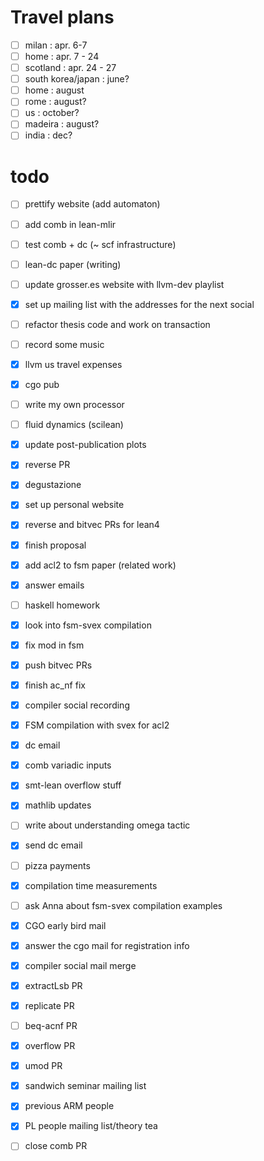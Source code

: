 # Travel plans
- [ ] milan : apr. 6-7
- [ ] home : apr. 7 - 24
- [ ] scotland  : apr. 24 - 27 
- [ ] south korea/japan : june?
- [ ] home : august
- [ ] rome : august?
- [ ] us : october?
- [ ] madeira : august?
- [ ] india : dec?

# todo
- [ ] prettify website (add automaton)
- [ ] add comb in lean-mlir
- [ ] test comb + dc (~ scf infrastructure)
- [ ] lean-dc paper (writing)
- [ ] update grosser.es website with llvm-dev playlist
- [x] set up mailing list with the addresses for the next social 
- [ ] refactor thesis code and work on transaction 
- [ ] record some music 
- [x] llvm us travel expenses
- [x] cgo pub
- [ ] write my own processor 
- [ ] fluid dynamics (scilean)
- [x] update post-publication plots 
- [x] reverse PR
- [x] degustazione
- [x] set up personal website 
- [x] reverse and bitvec PRs for lean4
- [x] finish proposal
- [x] add acl2 to fsm paper (related work)
- [x] answer emails 
- [ ] haskell homework
- [x] look into fsm-svex compilation
- [x] fix mod in fsm 
- [x] push bitvec PRs
- [x] finish ac_nf fix
- [x] compiler social recording
- [x] FSM compilation with svex for acl2
- [x] dc email
- [x] comb variadic inputs 
- [x] smt-lean overflow stuff
- [x] mathlib updates
- [ ] write about understanding omega tactic
- [x] send dc email
- [ ] pizza payments
- [x] compilation time measurements
- [ ] ask Anna about fsm-svex compilation examples
- [x] CGO early bird mail 
- [x] answer the cgo mail for registration info
- [x] compiler social mail merge
- [x] extractLsb PR
- [x] replicate PR
- [ ] beq-acnf PR 
- [x] overflow PR 
- [x] umod PR
- [x] sandwich seminar mailing list 
- [x] previous ARM people 
- [x] PL people mailing list/theory tea
- [ ] close comb PR 



